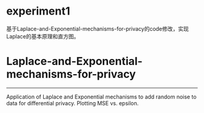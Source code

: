 # experiment1
基于Laplace-and-Exponential-mechanisms-for-privacy的code修改，实现Laplace的基本原理和直方图。
# Laplace-and-Exponential-mechanisms-for-privacy
*******************************************************************************************************************************
Application of Laplace and Exponential mechanisms to add random noise to data for differential privacy. 
Plotting MSE vs. epsilon.

